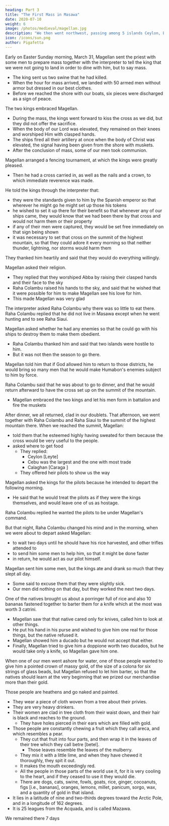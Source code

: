 ```yaml
---
heading: Part 3
title: "The First Mass in Masawa"
date: 2020-07-10
weight: 6
image: /photos/medieval/magellan.jpg
description: "We then went northwest, passing among 5 islands Ceylon, Bohol, Canighan, Baybai, Gatighan"
icon: /icons/sun.png
author: Pigafetta
---
```




Early on Easter Sunday morning, March 31, Magellan sent the priest with some men to prepare mass together with the interpreter to tell the king that we were not going to land in order to dine with him, but to say mass.
- The king sent us two swine that he had killed.
- When the hour for mass arrived, we landed with 50 armed men without armor but dressed in our best clothes.
- Before we reached the shore with our boats, six pieces were discharged as a sign of peace.

The two kings embraced Magellan.
- During the mass, the kings went forward to kiss the cross as we did, but they did not offer the sacrifice.
- When the body of our Lord was elevated, they remained on their knees and worshiped Him with clasped hands.
- The ships fired all their artillery at once when the body of Christ was elevated, the signal having been given from the shore with muskets.
- After the conclusion of mass, some of our men took communion.

Magellan arranged a fencing tournament, at which the kings were greatly pleased.
- Then he had a cross carried in, as well as the nails and a crown, to which immediate reverence was made.

He told the kings through the interpreter that:
- they were the standards given to him by the Spanish emperor so that wherever he might go he might set up those his tokens
- he wished to set it up there for their benefit so that whenever any of our ships came, they would know that we had been there by that cross and would not harm them or their property
- if any of their men were captured, they would be set free immediately on that sign being shown 
- it was necessary to set that cross on the summit of the highest mountain, so that they could adore it every morning so that neither thunder, lightning, nor storms would harm them 

They thanked him heartily and said that they would do everything willingly.  

Magellan asked their religion. 
- They replied that they worshiped Abba by raising their clasped hands and their face to the sky
- Raha Colambu raised his hands to the sky, and said that he wished that it were possible for him to make Magellan see his love for him.
- This made Magellan was very glad

The interpreter asked Raha Colambu why there was so little to eat there. Raha Colambu replied that he did not live in Masawa except when he went hunting and to see Raha Siaui. <!--  but that he lived in another island where all his family were.  -->

Magellan asked whether he had any enemies so that he could go with his ships to destroy them to make them obedient.
- Raha Colambu thanked him and said that two islands were hostile to him.
- But it was not then the season to go there.

Magellan told him that if God allowed him to return to those districts, he would bring so many men that he would make Humabon's enemies subject to him by force. 

Raha Colambu said that he was about to go to dinner, and that he would return afterward to have the cross set up on the summit of the mountain. 
- Magellan embraced the two kings and let his men form in battalion and fire the muskets 

After dinner, we all returned, clad in our doublets. That afternoon, we went together with Raha Colambu and Raha Siaui to the summit of the highest mountain there. When we reached the summit, Magellan:
- told them that he esteemed highly having sweated for them because the cross would be very useful to the people. 
- asked where to get food
  - They replied:
    - Ceylon [Leyte]
    - Cebu was the largest and the one with most trade
    - Calaghan [Caraga <!-- in Mindanao -->]
  - They offered heir pilots to show us the way

Magellan asked the kings for the pilots because he intended to depart the following morning. 
- He said that he would treat the pilots as if they were the kings themselves, and would leave one of us as hostage.

Raha Colambu replied he wanted the pilots to be under Magellan's command. 

But that night, Raha Colambu changed his mind and in the morning, when we were about to depart asked Magellan:
- to wait two days until he should have his rice harvested, and other trifles attended to
- to send him some men to help him, so that it might be done faster
- in return, he would act as our pilot himself.

Magellan sent him some men, but the kings ate and drank so much that they slept all day. 
- Some said to excuse them that they were slightly sick.
- Our men did nothing on that day, but they worked the next two days.

One of the natives brought us about a porringer full of rice and also 10 bananas fastened together to barter them for a knife which at the most was worth 3 catrini.
- Magellan saw that that native cared only for knives, called him to look at other things. 
- He put his hand in his purse and wished to give him one real for those things, but the native refused it. 
- Magellan showed him a ducado but he would not accept that either. 
- Finally, Magellan tried to give him a doppione worth two ducados, but he would take only a knife, so Magellan gave him one. 

When one of our men went ashore for water, one of those people wanted to give him a pointed crown of massy gold, of the size of a colona for six strings of glass beads, but Magellan refused to let him barter, so that the natives should learn at the very beginning that we prized our merchandise more than their gold.

Those people are heathens and go naked and painted. 
- They wear a piece of cloth woven from a tree about their privies.
- They are very heavy drinkers.
- Their women are clad in tree cloth from their waist down, and their hair is black and reaches to the ground. 
  - They have holes pierced in their ears which are filled with gold. 
- Those people are constantly chewing a fruit which they call areca, and which resembles a pear. 
  - They cut that fruit into four parts, and then wrap it in the leaves of their tree which they call betre [betel]. 
    - Those leaves resemble the leaves of the mulberry. 
  - They mix it with a little lime, and when they have chewed it thoroughly, they spit it out. 
  - It makes the mouth exceedingly red. 
  - All the people in those parts of the world use it, for it is very cooling to the heart, and if they ceased to use it they would die. 
  - There are dogs, cats, swine, fowls, goats, rice, ginger, cocoanuts, figs [i.e., bananas], oranges, lemons, millet, panicum, sorgo, wax, and a quantity of gold in that island. 
- It lies in a latitude of nine and two-thirds degrees toward the Arctic Pole, and in a longitude of 162 degrees. 
- It is 25 leagues from the Acquada, and is called Mazawa.

We remained there 7 days
